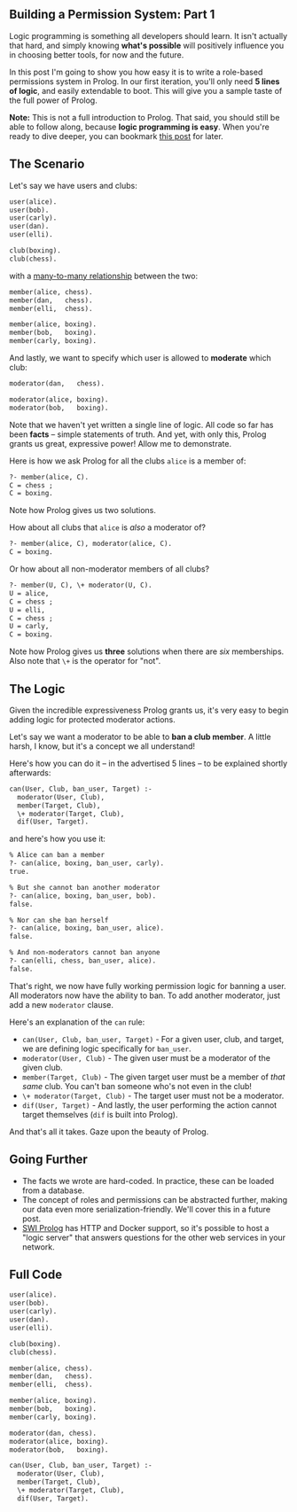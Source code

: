 ## Building a Permission System: Part 1

Logic programming is something all developers should learn. It isn't actually that hard, and simply knowing **what's possible** will positively influence you in choosing better tools, for now and the future.

In this post I'm going to show you how easy it is to write a role-based permissions system in Prolog. In our first iteration, you'll only need **5 lines of logic**, and easily extendable to boot. This will give you a sample taste of the full power of Prolog.

**Note:** This is not a full introduction to Prolog. That said, you should still be able to follow along, because **logic programming is easy**. When you're ready to dive deeper, you can bookmark [this post](https://dev.to/matchilling/introduction-to-logic-programming-with-prolog-cdh) for later.

## The Scenario

Let's say we have users and clubs:

```pl
user(alice).
user(bob).
user(carly).
user(dan).
user(elli).

club(boxing).
club(chess).
```

with a [many-to-many relationship](https://en.wikipedia.org/wiki/Many-to-many_(data_model)) between the two:

```pl
member(alice, chess).
member(dan,   chess).
member(elli,  chess).

member(alice, boxing).
member(bob,   boxing).
member(carly, boxing).
```

And lastly, we want to specify which user is allowed to **moderate** which club:

```pl
moderator(dan,   chess).

moderator(alice, boxing).
moderator(bob,   boxing).
```

Note that we haven't yet written a single line of logic. All code so far has been **facts** – simple statements of truth. And yet, with only this, Prolog grants us great, expressive power! Allow me to demonstrate.

Here is how we ask Prolog for all the clubs `alice` is a member of:

```pl
?- member(alice, C).
C = chess ;
C = boxing.
```

Note how Prolog gives us two solutions.

How about all clubs that `alice` is *also* a moderator of?

```pl
?- member(alice, C), moderator(alice, C).
C = boxing.
```

Or how about all non-moderator members of all clubs?

```pl
?- member(U, C), \+ moderator(U, C).
U = alice,
C = chess ;
U = elli,
C = chess ;
U = carly,
C = boxing.
```

Note how Prolog gives us **three** solutions when there are *six* memberships. Also note that `\+` is the operator for "not".

## The Logic

Given the incredible expressiveness Prolog grants us, it's very easy to begin adding logic for protected moderator actions.

Let's say we want a moderator to be able to **ban a club member**. A little harsh, I know, but it's a concept we all understand!

Here's how you can do it – in the advertised 5 lines – to be explained shortly afterwards:

```pl
can(User, Club, ban_user, Target) :-
  moderator(User, Club),
  member(Target, Club),
  \+ moderator(Target, Club),
  dif(User, Target).
```

and here's how you use it:

```pl
% Alice can ban a member
?- can(alice, boxing, ban_user, carly).
true.

% But she cannot ban another moderator
?- can(alice, boxing, ban_user, bob).
false.

% Nor can she ban herself
?- can(alice, boxing, ban_user, alice).
false.

% And non-moderators cannot ban anyone
?- can(elli, chess, ban_user, alice).
false.
```

That's right, we now have fully working permission logic for banning a user. All moderators now have the ability to ban. To add another moderator, just add a new `moderator` clause.

Here's an explanation of the `can` rule:

- `can(User, Club, ban_user, Target)` - For a given user, club, and target, we are defining logic specifically for `ban_user`.
- `moderator(User, Club)` - The given user must be a moderator of the given club.
- `member(Target, Club)` - The given target user must be a member of *that same* club. You can't ban someone who's not even in the club!
- `\+ moderator(Target, Club)` - The target user must not be a moderator.
- `dif(User, Target)` - And lastly, the user performing the action cannot target themselves (`dif` is built into Prolog).

And that's all it takes. Gaze upon the beauty of Prolog.

## Going Further

- The facts we wrote are hard-coded. In practice, these can be loaded from a database.
- The concept of roles and permissions can be abstracted further, making our data even more serialization-friendly. We'll cover this in a future post.
- [SWI Prolog](https://www.swi-prolog.org/pldoc/doc_for?object=manual) has HTTP and Docker support, so it's possible to host a "logic server" that answers questions for the other web services in your network.


## Full Code

```pl
user(alice).
user(bob).
user(carly).
user(dan).
user(elli).

club(boxing).
club(chess).

member(alice, chess).
member(dan,   chess).
member(elli,  chess).

member(alice, boxing).
member(bob,   boxing).
member(carly, boxing).

moderator(dan, chess).
moderator(alice, boxing).
moderator(bob,   boxing).

can(User, Club, ban_user, Target) :-
  moderator(User, Club),
  member(Target, Club),
  \+ moderator(Target, Club),
  dif(User, Target).
```
